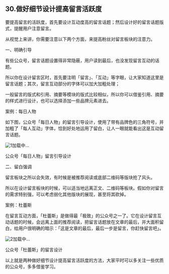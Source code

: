 ## 30.做好细节设计提高留言活跃度
要提高留言的活跃度，首先要设计互动度高的留言话题；然后设计好的留言话题版式，提醒用户注意留言。


从视觉上来讲，你需要注意以下两个方面，来提高粉丝对留言板块的注意力。


一、明确引导


有些公众号，留言话题设置得非常隐蔽，用户读到最后，也没发现留言互动的话题。


所以你在设计留言区时，首先要注明「留言」、「互动」等字眼，让大家知道这里是留言话题；其次，留言互动部分的字体可以加大加粗处理；


一般留言的版式和引用、摘要等模块的版式比较相似，所以你可以借鉴引用、摘要的样式进行设计，也可以选择添加一些品牌元素进去。


案例：每日人物


如下图，公众号「每日人物」的留言引导设计，使用了带有品牌色的三角符号，并加粗了「每人互动」字体，恰到好处地运用了留白，让人一眼就能看出这是互动留言话题。


![1]()加载中...


公众号「每日人物」留言引导设计


二、留白强调


留言板块之所以会失效，有时候是被推荐阅读或底部二维码等版块抢了风头。


所以在设计留言板块的时候，可以适当地远离正文、二维码等板块。假如你对留言的需求特别强，可以考虑弱化其他版块的展现，甚至将其砍掉。


案例：杜蕾斯


在留言互动方面，「杜蕾斯」是做得最「极致」的公众号之一了。它在设计留言互动话题的时候，会远离上面的推荐阅读，把留言话题放在文章的最后，并大面积留白，给用户很明确的暗示：「这是文章的最后，最后一步是留言，你赶快留言吧」。


![2]()加载中...


公众号「杜蕾斯」的留言设计


以上就是两种做好细节设计提高留言活跃度的方法，大家平时可以多关注一些优质的公众号，多多借鉴学习。


